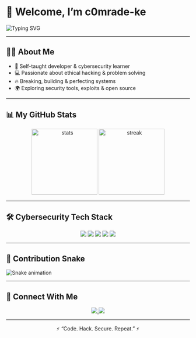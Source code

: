 # 👾 Welcome, I’m c0mrade-ke  

![Typing SVG](https://readme-typing-svg.herokuapp.com?size=28&duration=4000&color=00FF00&center=true&vCenter=true&lines=Self+taught+developer+⚡;Cybersecurity+Enthusiast+🔐;Breaking+limits+💻;Always+learning+🚀)

---

## 🧑‍💻 About Me  
- 🚀 Self-taught developer & cybersecurity learner  
- 💻 Passionate about ethical hacking & problem solving  
- 🔥 Breaking, building & perfecting systems  
- 🌍 Exploring security tools, exploits & open source  

---

## 📊 My GitHub Stats  

<p align="center">
  <img src="https://github-readme-stats.vercel.app/api?username=c0mrade-ke&show_icons=true&theme=chartreuse-dark" alt="stats" height="180"/>
  <img src="https://streak-stats.demolab.com?user=c0mrade-ke&theme=chartreuse-dark&date_format=j%20M%5B%20Y%5D" alt="streak" height="180"/>
</p>

---

## 🛠️ Cybersecurity Tech Stack  
<p align="center">
  <img src="https://img.shields.io/badge/Python-3776AB?style=for-the-badge&logo=python&logoColor=white"/>
  <img src="https://img.shields.io/badge/Bash-4EAA25?style=for-the-badge&logo=gnu-bash&logoColor=white"/>
  <img src="https://img.shields.io/badge/C-00599C?style=for-the-badge&logo=c&logoColor=white"/>
  <img src="https://img.shields.io/badge/C++-00599C?style=for-the-badge&logo=cplusplus&logoColor=white"/>
  <img src="https://img.shields.io/badge/JavaScript-F7DF1E?style=for-the-badge&logo=javascript&logoColor=black"/>
</p>

---

## 🐍 Contribution Snake  
![Snake animation](https://github.com/c0mrade-ke/c0mrade-ke/blob/output/github-contribution-grid-snake.svg)  

---

## 🔗 Connect With Me  
<p align="center">
  <a href="https://www.instagram.com/mweshimiwa_.ke?igsh=MWpoYXU2YjFxZXN1Mg==" target="_blank">
    <img src="https://img.shields.io/badge/Instagram%20(1)-E4405F?style=for-the-badge&logo=instagram&logoColor=white"/>
  </a>
  <a href="https://www.instagram.com/3lviss_._?igsh=bHN6cjFuOXg4bmNl" target="_blank">
    <img src="https://img.shields.io/badge/Instagram%20(2)-C13584?style=for-the-badge&logo=instagram&logoColor=white"/>
  </a>
</p>

---

<p align="center">  
   ⚡ “Code. Hack. Secure. Repeat.” ⚡  
</p>

